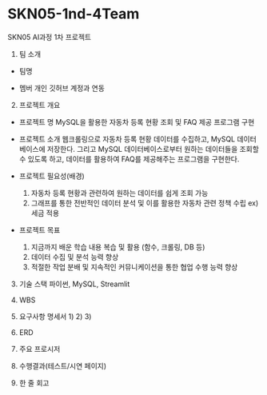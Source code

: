 # SKN05-1nd-4Team

 SKN05 AI과정 1차 프로젝트
 
1. 팀 소개
- 팀명
  
  
- 멤버 개인 깃허브 계정과 연동
 
2. 프로젝트 개요
- 프로젝트 명
  MySQL을 활용한 자동차 등록 현황 조회 및 FAQ 제공 프로그램 구현
  
- 프로젝트 소개
  웹크롤링으로 자동차 등록 현황 데이터를 수집하고, MySQL 데이터베이스에 저장한다.
  그리고 MySQL 데이터베이스로부터 원하는 데이터들을 조회할 수 있도록 하고,
  데이터를 활용하여 FAQ를 제공해주는 프로그램을 구현한다.
  
- 프로젝트 필요성(배경)
  1) 자동차 등록 현황과 관련하여 원하는 데이터를 쉽게 조회 가능
  2) 그래프를 통한 전반적인 데이터 분석 및 이를 활용한 자동차 관련 정책 수립 ex) 세금 적용


- 프로젝트 목표
   1) 지금까지 배운 학습 내용 복습 및 활용 (함수, 크롤링, DB 등)
   2) 데이터 수집 및 분석 능력 향상
   3) 적절한 작업 분배 및 지속적인 커뮤니케이션을 통한 협업 수행 능력 향상
 
3. 기술 스택
   파이썬, MySQL, Streamlit
   
4. WBS
 
5. 요구사항 명세서
   1) 
   2) 
   3) 
 
6. ERD
 
7. 주요 프로시저
   
8. 수행결과(테스트/시연 페이지)
 
9. 한 줄 회고
